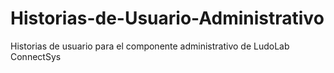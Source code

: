 # Historias-de-Usuario-Administrativo
Historias de usuario para el componente administrativo de LudoLab ConnectSys
